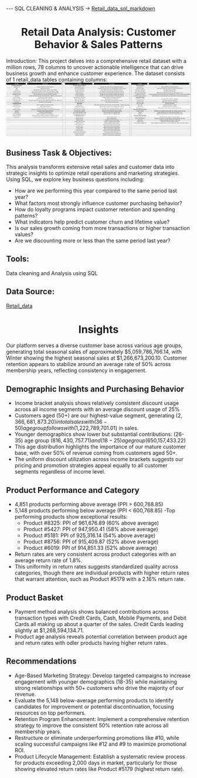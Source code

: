 --- SQL CLEANING & ANALYSIS -> [Retail_data_sql_markdown](https://github.com/AndyeliSays/Retail-Sales-Customer-Behavior/blob/main/retail_data_sql.md)

<h1 align="center">Retail Data Analysis: Customer Behavior & Sales Patterns</h1>
Introduction: 
This project delves into a comprehensive retail dataset with a million rows, 78 columns to uncover actionable intelligence that can drive business growth and enhance customer experience. 
The dataset consists of 1 retail_data tables containing columns: 
<img src=https://github.com/AndyeliSays/Retail-Sales-Customer-Behavior/blob/main/assets/retail_data_variables.png >

## Business Task & Objectives:
This analysis transforms extensive retail sales and customer data into strategic insights to optimize retail operations and marketing strategies. Using SQL, we explore key business questions including:

- How are we performing this year compared to the same period last year?
- What factors most strongly influence customer purchasing behavior?
- How do loyalty programs impact customer retention and spending patterns?
- What indicators help predict customer churn and lifetime value?
- Is our sales growth coming from more transactions or higher transaction values?
- Are we discounting more or less than the same period last year?

## Tools:
Data cleaning and Analysis using SQL

## Data Source:
[Retail_data](https://www.kaggle.com/datasets/utkalk/large-retail-data-set-for-eda/data)

<h1 align="center">Insights</h1>
Our platform serves a diverse customer base across various age groups, generating total seasonal sales of approximately $5,059,786,766.14, with Winter showing the highest seasonal sales at $1,266,673,200.10. 
Customer retention appears to stabilize around an average rate of 50% across membership years, reflecting consistency in engagement. 

## Demographic Insights and Purchasing Behavior
- Income bracket analysis shows relatively consistent discount usage across all income segments with an average discount usage of 25% 
- Customers aged (50+) are our highest-value segment, generating ($2,366,681,873.20) in total sales with (36-50) age group follows with ($1,222,789,701.01) in sales.
- Younger demographics show lower but substantial contributions: (26-35) age group ($816,430,757.71) and (18-25) age group ($650,157,433.22)
- This age distribution highlights the importance of our mature customer base, with over 50% of revenue coming from customers aged 50+.
- The uniform discount utilization across income brackets suggests our pricing and promotion strategies appeal equally to all customer segments regardless of income level.

## Product Performance and Category
- 4,851 products performing above average (PPI > 600,768.85)
- 5,148 products performing below average (PPI < 600,768.85)
-Top performing products show exceptional results:
  - Product #8325: PPI of 961,676.89 (60% above average)
  - Product #5427: PPI of 947,950.41 (58% above average)
  - Product #5181: PPI of 925,316.14 (54% above average)
  - Product #8756: PPI of 915,409.87 (52% above average)
  - Product #6019: PPI of 914,851.33 (52% above average)
- Return rates are very consistent across product categories with an average return rate of 1.8%.
- This uniformity in return rates suggests standardized quality across categories, though there are individual products with higher return rates that warrant attention, such as Product #5179 with a 2.16% return rate.

## Product Basket
- Payment method analysis shows balanced contributions across transaction types with Credit Cards, Cash, Mobile Payments, and Debit Cards all making up about a quarter of the sales. Credit Cards leading slightly at $1,268,594,134.71.
- Product age analysis reveals potential correlation between product age and return rates with odler products having higher return rates.

## Recommendations
- Age-Based Marketing Strategy: Develop targeted campaigns to increase engagement with younger demographics (18-35) while maintaining strong relationships with 50+ customers who drive the majority of our revenue.
- Evaluate the 5,148 below-average performing products to identify candidates for improvement or potential discontinuation, focusing resources on top performers.
- Retention Program Enhancement: Implement a comprehensive retention strategy to improve the consistent 50% retention rate across all membership years.
- Restructure or eliminate underperforming promotions like #10, while scaling successful campaigns like #12 and #9 to maximize promotional ROI.
- Product Lifecycle Management: Establish a systematic review process for products exceeding 2,000 days in market, particularly for those showing elevated return rates like Product #5179 (highest return rate).


